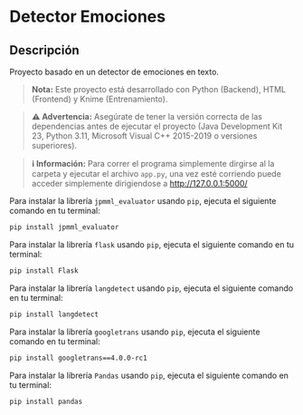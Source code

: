 # Detector Emociones

## Descripción
Proyecto basado en un detector de emociones en texto.

> **Nota:** Este proyecto está desarrollado con Python (Backend), HTML (Frontend) y Knime (Entrenamiento).

> **⚠️ Advertencia:** Asegúrate de tener la versión correcta de las dependencias antes de ejecutar el proyecto (Java Development Kit 23, Python 3.11, Microsoft Visual C++ 2015-2019 o versiones superiores).

> **ℹ️ Información:** Para correr el programa simplemente dirgirse al la carpeta y ejecutar el archivo `app.py`, una vez esté corriendo puede acceder simplemente dirigiendose a http://127.0.0.1:5000/

Para instalar la librería `jpmml_evaluator` usando `pip`, ejecuta el siguiente comando en tu terminal:

```bash
pip install jpmml_evaluator
```

Para instalar la librería `flask` usando `pip`, ejecuta el siguiente comando en tu terminal:
```bash
pip install Flask
```

Para instalar la librería `langdetect` usando `pip`, ejecuta el siguiente comando en tu terminal:
```bash
pip install langdetect
```

Para instalar la librería `googletrans` usando `pip`, ejecuta el siguiente comando en tu terminal:
```bash
pip install googletrans==4.0.0-rc1
```

Para instalar la librería `Pandas` usando `pip`, ejecuta el siguiente comando en tu terminal:
```bash
pip install pandas
```